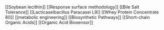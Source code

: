 [[Soybean lecithin]]
[[Response surface methodology]]
[[Bile Salt Tolerance]]
[[Lacticaseibacillus Paracasei L9]]
[[Whey Protein Concentrate 80]]
[[metabolic engineering]]
[[Biosynthetic Pathways]]
[[Short-chain Organic Acids]]
[[Organic Acid Biosensor]]

